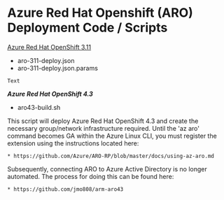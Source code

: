 # Azure Red Hat Openshift (ARO) Deployment Code / Scripts
<u>Azure Red Hat OpenShift 3.11</u>

* aro-311-deploy.json
* aro-311-deploy.json.params
```
Text
```
**_Azure Red Hat OpenShift 4.3_**

* aro43-build.sh

This script will deploy Azure Red Hat OpenShift 4.3 and create the necessary group/network infrastructure required. Until the 'az aro' command becomes GA within the Azure Linux CLI, you must register the extension using the instructions located here:
```
* https://github.com/Azure/ARO-RP/blob/master/docs/using-az-aro.md
```
Subsequently, connecting ARO to Azure Active Directory is no longer automated. The process for doing this can be found here:
```
* https://github.com/jmo808/arm-aro43
```
